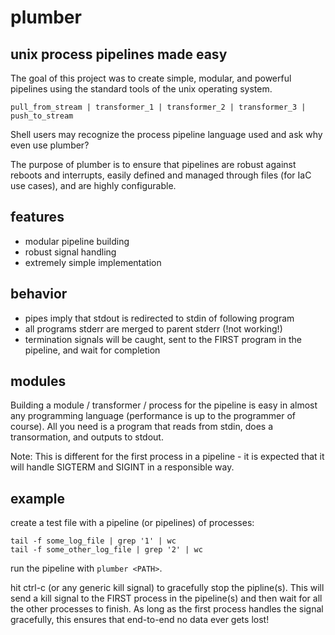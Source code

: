 # plumber
## unix process pipelines made easy

The goal of this project was to create simple, modular, and powerful pipelines using the standard tools of the unix operating system.

```pull_from_stream | transformer_1 | transformer_2 | transformer_3 | push_to_stream```

Shell users may recognize the process pipeline language used and ask why even use plumber?

The purpose of plumber is to ensure that pipelines are robust against reboots and interrupts, easily defined and managed through files (for IaC use cases), and are highly configurable.

## features
- modular pipeline building
- robust signal handling
- extremely simple implementation

## behavior
- pipes imply that stdout is redirected to stdin of following program
- all programs stderr are merged to parent stderr (!not working!)
- termination signals will be caught, sent to the FIRST program in the pipeline, and wait for completion

## modules
Building a module / transformer / process for the pipeline is easy in almost any programming language (performance is up to the programmer of course). All you need is a program that reads from stdin, does a transormation, and outputs to stdout.

Note: This is different for the first process in a pipeline - it is expected that it will handle SIGTERM and SIGINT in a responsible way.

## example
create a test file with a pipeline (or pipelines) of processes:
```
tail -f some_log_file | grep '1' | wc
tail -f some_other_log_file | grep '2' | wc
```

run the pipeline with ```plumber <PATH>```.

hit ctrl-c (or any generic kill signal) to gracefully stop the pipline(s). This will send a kill signal to the FIRST process in the pipeline(s) and then wait for all the other processes to finish. As long as the first process handles the signal gracefully, this ensures that end-to-end no data ever gets lost!
